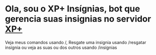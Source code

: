 # Ola, sou o XP+ Insígnias, bot que gerencia suas  insignias no servidor [XP+](https://discord.gg/grind)
Veja meus comandos usando /, Resgate uma insignia usando /resgatar insígnia ou veja as suas ou dos outros usando /insígnias
